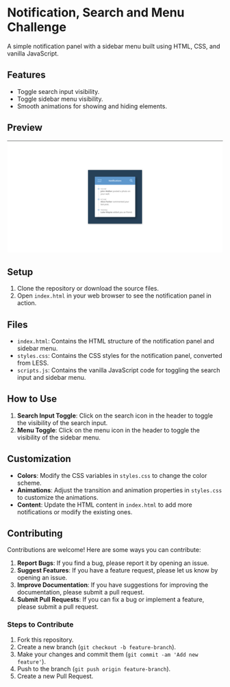 # Notification, Search and Menu Challenge 

A simple notification panel with a sidebar menu built using HTML, CSS, and vanilla JavaScript.

## Features

- Toggle search input visibility.
- Toggle sidebar menu visibility.
- Smooth animations for showing and hiding elements.

## Preview

![Notification Panel Preview](Preview.png)

## Setup

1. Clone the repository or download the source files.
2. Open `index.html` in your web browser to see the notification panel in action.

## Files

- `index.html`: Contains the HTML structure of the notification panel and sidebar menu.
- `styles.css`: Contains the CSS styles for the notification panel, converted from LESS.
- `scripts.js`: Contains the vanilla JavaScript code for toggling the search input and sidebar menu.

## How to Use

1. **Search Input Toggle**: Click on the search icon in the header to toggle the visibility of the search input.
2. **Menu Toggle**: Click on the menu icon in the header to toggle the visibility of the sidebar menu.

## Customization

- **Colors**: Modify the CSS variables in `styles.css` to change the color scheme.
- **Animations**: Adjust the transition and animation properties in `styles.css` to customize the animations.
- **Content**: Update the HTML content in `index.html` to add more notifications or modify the existing ones.

## Contributing

Contributions are welcome! Here are some ways you can contribute:

1. **Report Bugs**: If you find a bug, please report it by opening an issue.
2. **Suggest Features**: If you have a feature request, please let us know by opening an issue.
3. **Improve Documentation**: If you have suggestions for improving the documentation, please submit a pull request.
4. **Submit Pull Requests**: If you can fix a bug or implement a feature, please submit a pull request.

### Steps to Contribute

1. Fork this repository.
2. Create a new branch (`git checkout -b feature-branch`).
3. Make your changes and commit them (`git commit -am 'Add new feature'`).
4. Push to the branch (`git push origin feature-branch`).
5. Create a new Pull Request.
